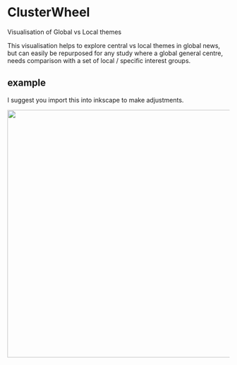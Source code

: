 # ClusterWheel
Visualisation of Global vs Local themes

This visualisation helps to explore central vs local themes in global news, but can easily be repurposed for any study where a global general centre, needs comparison with a set of local / specific interest groups.


## example 
I suggest you import this into inkscape to make adjustments.

<img src="https://github.com/kaito640/ClusterWheel/blob/main/assets/ClusterWheel.svg" width="560">


